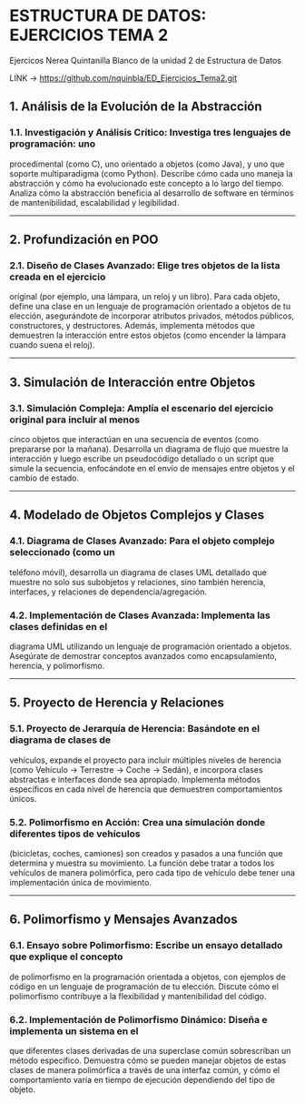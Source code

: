 # ESTRUCTURA DE DATOS: EJERCICIOS TEMA 2
Ejercicos Nerea Quintanilla Blanco de la unidad 2 de Estructura de Datos

LINK -> https://github.com/nquinbla/ED_Ejercicios_Tema2.git

## 1. Análisis de la Evolución de la Abstracción

### 1.1. Investigación y Análisis Crítico: Investiga tres lenguajes de programación: uno
procedimental (como C), uno orientado a objetos (como Java), y uno que soporte
multiparadigma (como Python). Describe cómo cada uno maneja la abstracción y cómo
ha evolucionado este concepto a lo largo del tiempo. Analiza cómo la abstracción
beneficia al desarrollo de software en términos de mantenibilidad, escalabilidad y
legibilidad.

----------------------------------------------------------------------------------------

## 2. Profundización en POO

### 2.1. Diseño de Clases Avanzado: Elige tres objetos de la lista creada en el ejercicio
original (por ejemplo, una lámpara, un reloj y un libro). Para cada objeto, define una clase
en un lenguaje de programación orientado a objetos de tu elección, asegurándote de
incorporar atributos privados, métodos públicos, constructores, y destructores. Además,
implementa métodos que demuestren la interacción entre estos objetos (como encender
la lámpara cuando suena el reloj).

----------------------------------------------------------------------------------------

## 3. Simulación de Interacción entre Objetos

### 3.1. Simulación Compleja: Amplía el escenario del ejercicio original para incluir al menos
cinco objetos que interactúan en una secuencia de eventos (como prepararse por la
mañana). Desarrolla un diagrama de flujo que muestre la interacción y luego escribe un
pseudocódigo detallado o un script que simule la secuencia, enfocándote en el envío de
mensajes entre objetos y el cambio de estado.

----------------------------------------------------------------------------------------

## 4. Modelado de Objetos Complejos y Clases

### 4.1. Diagrama de Clases Avanzado: Para el objeto complejo seleccionado (como un
teléfono móvil), desarrolla un diagrama de clases UML detallado que muestre no solo sus
subobjetos y relaciones, sino también herencia, interfaces, y relaciones de
dependencia/agregación.

### 4.2. Implementación de Clases Avanzada: Implementa las clases definidas en el
diagrama UML utilizando un lenguaje de programación orientado a objetos. Asegúrate de
demostrar conceptos avanzados como encapsulamiento, herencia, y polimorfismo.

----------------------------------------------------------------------------------------

## 5. Proyecto de Herencia y Relaciones

### 5.1. Proyecto de Jerarquía de Herencia: Basándote en el diagrama de clases de
vehículos, expande el proyecto para incluir múltiples niveles de herencia (como Vehículo
-> Terrestre -> Coche -> Sedán), e incorpora clases abstractas e interfaces donde sea
apropiado. Implementa métodos específicos en cada nivel de herencia que demuestren
comportamientos únicos.

### 5.2. Polimorfismo en Acción: Crea una simulación donde diferentes tipos de vehículos
(bicicletas, coches, camiones) son creados y pasados a una función que determina y
muestra su movimiento. La función debe tratar a todos los vehículos de manera
polimórfica, pero cada tipo de vehículo debe tener una implementación única de
movimiento.

----------------------------------------------------------------------------------------

## 6. Polimorfismo y Mensajes Avanzados

### 6.1. Ensayo sobre Polimorfismo: Escribe un ensayo detallado que explique el concepto
de polimorfismo en la programación orientada a objetos, con ejemplos de código en un
lenguaje de programación de tu elección. Discute cómo el polimorfismo contribuye a la
flexibilidad y mantenibilidad del código.

### 6.2. Implementación de Polimorfismo Dinámico: Diseña e implementa un sistema en el
que diferentes clases derivadas de una superclase común sobrescriban un método
específico. Demuestra cómo se pueden manejar objetos de estas clases de manera
polimórfica a través de una interfaz común, y cómo el comportamiento varía en tiempo
de ejecución dependiendo del tipo de objeto.
